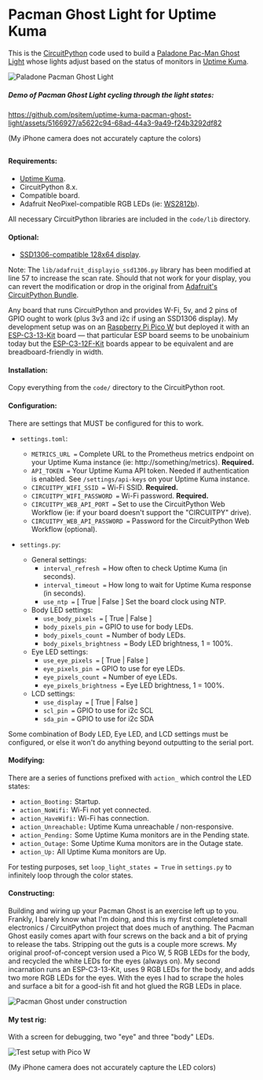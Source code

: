 # Pacman Ghost Light for Uptime Kuma

This is the [CircuitPython](https://circuitpython.org/) code used to build a [Paladone Pac-Man Ghost Light](https://amzn.to/49Cp8EF) whose lights adjust based on the status of monitors in [Uptime Kuma](https://uptime.kuma.pet/).

![Paladone Pacman Ghost Light](https://github.com/psitem/uptime-kuma-pacman-ghost-light/assets/5166927/01f93dea-0421-4b2c-8a7d-51fc4c953045)

##### Demo of Pacman Ghost Light cycling through the light states:

https://github.com/psitem/uptime-kuma-pacman-ghost-light/assets/5166927/a5622c94-68ad-44a3-9a49-f24b3292df82

(My iPhone camera does not accurately capture the colors)

##

#### Requirements: 
  - [Uptime Kuma](https://uptime.kuma.pet/).
  - CircuitPython 8.x.
  - Compatible board.
  - Adafruit NeoPixel-compatible RGB LEDs (ie: [WS2812b](https://amzn.to/43dU3Vh)).

All necessary CircuitPython libraries are included in the `code/lib` directory.

#### Optional:
  - [SSD1306-compatible 128x64 display](https://amzn.to/48IWCA0).

Note: The `lib/adafruit_displayio_ssd1306.py` library has been modified at line 57 to increase the scan rate. Should that not work for your display, you can revert the modification or drop in the original from [Adafruit's CircuitPython Bundle](https://github.com/adafruit/Adafruit_CircuitPython_Bundle).

Any board that runs CircuitPython and provides W-Fi, 5v, and 2 pins of GPIO ought to work (plus 3v3 and i2c if using an SSD1306 display). My development setup was on an [Raspberry Pi Pico W](https://www.raspberrypi.com/products/raspberry-pi-pico/?variant=raspberry-pi-pico-w) but deployed it with an [ESP-C3-13-Kit](https://amzn.to/3wOrRMG) board — that particular ESP board seems to be unobainium today but the [ESP-C3-12F-Kit](https://amzn.to/3PgFWsz) boards appear to be equivalent and are breadboard-friendly in width.

#### Installation:

Copy everything from the `code/` directory to the CircuitPython root.

#### Configuration:

There are settings that MUST be configured for this to work.

* `settings.toml`:

  * `METRICS_URL =` Complete URL to the Prometheus metrics endpoint on your Uptime Kuma instance (ie: http://something/metrics). __Required.__
  * `API_TOKEN =` Your Uptime Kuma API token. Needed if authentication is enabled. See `/settings/api-keys` on your Uptime Kuma instance.
  * `CIRCUITPY_WIFI_SSID =` Wi-Fi SSID. __Required.__
  * `CIRCUITPY_WIFI_PASSWORD =` Wi-Fi password. __Required.__
  * `CIRCUITPY_WEB_API_PORT =` Set to use the CircuitPython Web Workflow (ie: if your board doesn't support the "CIRCUITPY" drive).
  * `CIRCUITPY_WEB_API_PASSWORD =` Password for the CircuitPython Web Workflow (optional).

* `settings.py`:
  * General settings:
    * `interval_refresh =` How often to check Uptime Kuma (in seconds).
    * `interval_timeout =` How long to wait for Uptime Kuma response (in seconds).
    * `use_ntp =` [ True | False ] Set the board clock using NTP.
  * Body LED settings:
    * `use_body_pixels =` [ True | False ]
    * `body_pixels_pin =` GPIO to use for body LEDs.
    * `body_pixels_count =` Number of body LEDs.
    * `body_pixels_brightness =` Body LED brightness, 1 = 100%.
  * Eye LED settings:
    * `use_eye_pixels =` [ True | False ]
    * `eye_pixels_pin =` GPIO to use for eye LEDs.
    * `eye_pixels_count =` Number of eye LEDs.
    * `eye_pixels_brightness =` Eye LED brightness, 1 = 100%.
  * LCD settings:
    * `use_display =` [ True | False ]
    * `scl_pin =` GPIO to use for i2c SCL
    * `sda_pin =` GPIO to use for i2c SDA

Some combination of Body LED, Eye LED, and LCD settings must be configured, or else it won't do anything beyond outputting to the serial port.

#### Modifying:

There are a series of functions prefixed with `action_` which control the LED states:

* `action_Booting:` Startup.
* `action_NoWifi:` Wi-Fi not yet connected.
* `action_HaveWifi:` Wi-Fi has connection.
* `action_Unreachable:` Uptime Kuma unreachable / non-responsive.
* `action_Pending:` Some Uptime Kuma monitors are in the Pending state.
* `action_Outage:` Some Uptime Kuma monitors are in the Outage state.
* `action_Up:` All Uptime Kuma monitors are Up.

For testing purposes, set `loop_light_states = True` in `settings.py` to infinitely loop through the color states.

#### Constructing:

Building and wiring up your Pacman Ghost is an exercise left up to you. Frankly, I barely know what I'm doing, and this is my first completed small electronics / CircuitPython project that does much of anything. The Pacman Ghost easily comes apart with four screws on the back and a bit of prying to release the tabs. Stripping out the guts is a couple more screws. My original proof-of-concept version used a Pico W, 5 RGB LEDs for the body, and recycled the white LEDs for the eyes (always on). My second incarnation runs an ESP-C3-13-Kit, uses 9 RGB LEDs for the body, and adds two more RGB LEDs for the eyes. With the eyes I had to scrape the holes and surface a bit for a good-ish fit and hot glued the RGB LEDs in place.

![Pacman Ghost under construction](https://github.com/psitem/uptime-kuma-pacman-ghost-light/assets/5166927/0ee3dd5a-2fd9-4adf-ad54-b71aa3c7dfbf)

#### My test rig:

With a screen for debugging, two "eye" and three "body" LEDs.

![Test setup with Pico W](https://github.com/psitem/uptime-kuma-pacman-ghost-light/assets/5166927/cf1119aa-5878-41fa-96da-d2a0e75dbe5c)

(My iPhone camera does not accurately capture the LED colors)
